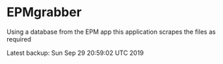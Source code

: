 # EPMgrabber
Using a database from the EPM app this application scrapes the files as required


Latest backup: Sun Sep 29 20:59:02 UTC 2019
